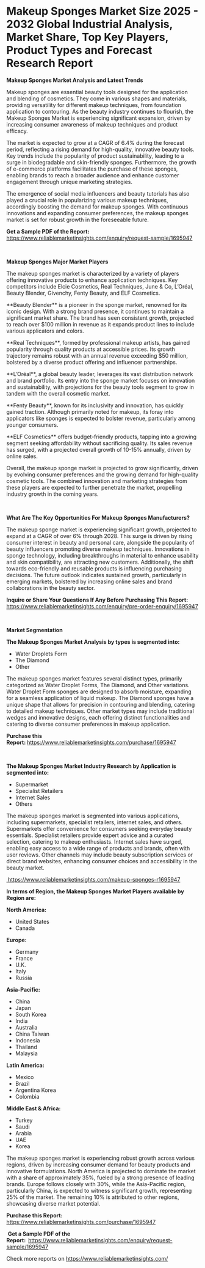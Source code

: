 <p><h1>Makeup Sponges Market Size 2025 - 2032 Global Industrial Analysis, Market Share, Top Key Players, Product Types and Forecast Research Report</h1></p><p><strong>Makeup Sponges Market Analysis and Latest Trends</strong></p>
<p><p>Makeup sponges are essential beauty tools designed for the application and blending of cosmetics. They come in various shapes and materials, providing versatility for different makeup techniques, from foundation application to contouring. As the beauty industry continues to flourish, the Makeup Sponges Market is experiencing significant expansion, driven by increasing consumer awareness of makeup techniques and product efficacy.</p><p>The market is expected to grow at a CAGR of 6.4% during the forecast period, reflecting a rising demand for high-quality, innovative beauty tools. Key trends include the popularity of product sustainability, leading to a surge in biodegradable and skin-friendly sponges. Furthermore, the growth of e-commerce platforms facilitates the purchase of these sponges, enabling brands to reach a broader audience and enhance customer engagement through unique marketing strategies. </p><p>The emergence of social media influencers and beauty tutorials has also played a crucial role in popularizing various makeup techniques, accordingly boosting the demand for makeup sponges. With continuous innovations and expanding consumer preferences, the makeup sponges market is set for robust growth in the foreseeable future.</p></p>
<p><strong>Get a Sample PDF of the Report:&nbsp;</strong> <a href="https://www.reliablemarketinsights.com/enquiry/request-sample/1695947?utm_campaign=3361&utm_medium=2&utm_source=Github&utm_content=ia&utm_term=27032025&utm_id=makeup-sponges">https://www.reliablemarketinsights.com/enquiry/request-sample/1695947</a></p>
<p>&nbsp;</p>
<p><strong>Makeup Sponges Major Market Players</strong></p>
<p><p>The makeup sponges market is characterized by a variety of players offering innovative products to enhance application techniques. Key competitors include Elcie Cosmetics, Real Techniques, June & Co, L’Oréal, Beauty Blender, Givenchy, Fenty Beauty, and ELF Cosmetics.</p><p>**Beauty Blender** is a pioneer in the sponge market, renowned for its iconic design. With a strong brand presence, it continues to maintain a significant market share. The brand has seen consistent growth, projected to reach over $100 million in revenue as it expands product lines to include various applicators and colors. </p><p>**Real Techniques**, formed by professional makeup artists, has gained popularity through quality products at accessible prices. Its growth trajectory remains robust with an annual revenue exceeding $50 million, bolstered by a diverse product offering and influencer partnerships.</p><p>**L’Oréal**, a global beauty leader, leverages its vast distribution network and brand portfolio. Its entry into the sponge market focuses on innovation and sustainability, with projections for the beauty tools segment to grow in tandem with the overall cosmetic market.</p><p>**Fenty Beauty**, known for its inclusivity and innovation, has quickly gained traction. Although primarily noted for makeup, its foray into applicators like sponges is expected to bolster revenue, particularly among younger consumers.</p><p>**ELF Cosmetics** offers budget-friendly products, tapping into a growing segment seeking affordability without sacrificing quality. Its sales revenue has surged, with a projected overall growth of 10-15% annually, driven by online sales.</p><p>Overall, the makeup sponge market is projected to grow significantly, driven by evolving consumer preferences and the growing demand for high-quality cosmetic tools. The combined innovation and marketing strategies from these players are expected to further penetrate the market, propelling industry growth in the coming years.</p></p>
<p>&nbsp;</p>
<p><strong>What Are The Key Opportunities For Makeup Sponges Manufacturers?</strong></p>
<p><p>The makeup sponge market is experiencing significant growth, projected to expand at a CAGR of over 6% through 2028. This surge is driven by rising consumer interest in beauty and personal care, alongside the popularity of beauty influencers promoting diverse makeup techniques. Innovations in sponge technology, including breakthroughs in material to enhance usability and skin compatibility, are attracting new customers. Additionally, the shift towards eco-friendly and reusable products is influencing purchasing decisions. The future outlook indicates sustained growth, particularly in emerging markets, bolstered by increasing online sales and brand collaborations in the beauty sector.</p></p>
<p><strong>Inquire or Share Your Questions If Any Before Purchasing This Report:</strong> <a href="https://www.reliablemarketinsights.com/enquiry/pre-order-enquiry/1695947?utm_campaign=3361&utm_medium=2&utm_source=Github&utm_content=ia&utm_term=27032025&utm_id=makeup-sponges">https://www.reliablemarketinsights.com/enquiry/pre-order-enquiry/1695947</a></p>
<p>&nbsp;</p>
<p><strong>Market Segmentation</strong></p>
<p><strong>The Makeup Sponges Market Analysis by types is segmented into:</strong></p>
<p><ul><li>Water Droplets Form</li><li>The Diamond</li><li>Other</li></ul></p>
<p><p>The makeup sponges market features several distinct types, primarily categorized as Water Droplet Forms, The Diamond, and Other variations. Water Droplet Form sponges are designed to absorb moisture, expanding for a seamless application of liquid makeup. The Diamond sponges have a unique shape that allows for precision in contouring and blending, catering to detailed makeup techniques. Other market types may include traditional wedges and innovative designs, each offering distinct functionalities and catering to diverse consumer preferences in makeup application.</p></p>
<p><strong>Purchase this Report:&nbsp;</strong><a href="https://www.reliablemarketinsights.com/purchase/1695947?utm_campaign=3361&utm_medium=2&utm_source=Github&utm_content=ia&utm_term=27032025&utm_id=makeup-sponges">https://www.reliablemarketinsights.com/purchase/1695947</a></p>
<p>&nbsp;</p>
<p><strong>The Makeup Sponges Market Industry Research by Application is segmented into:</strong></p>
<p><ul><li>Supermarket</li><li>Specialist Retailers</li><li>Internet Sales</li><li>Others</li></ul></p>
<p><p>The makeup sponges market is segmented into various applications, including supermarkets, specialist retailers, internet sales, and others. Supermarkets offer convenience for consumers seeking everyday beauty essentials. Specialist retailers provide expert advice and a curated selection, catering to makeup enthusiasts. Internet sales have surged, enabling easy access to a wide range of products and brands, often with user reviews. Other channels may include beauty subscription services or direct brand websites, enhancing consumer choices and accessibility in the beauty market.</p></p>
<p><a href="https://www.reliablemarketinsights.com/makeup-sponges-r1695947?utm_campaign=3361&utm_medium=2&utm_source=Github&utm_content=ia&utm_term=27032025&utm_id=makeup-sponges">&nbsp;https://www.reliablemarketinsights.com/makeup-sponges-r1695947</a></p>
<p><strong>In terms of Region, the Makeup Sponges Market Players available by Region are:</strong></p>
<p>
    <p> <strong> North America: </strong>
        <ul>
            <li>United States</li>
            <li>Canada</li>
        </ul>
        </p> 
    <p> <strong> Europe: </strong>
        <ul>
            <li>Germany</li>
            <li>France</li>
            <li>U.K.</li>
            <li>Italy</li>
            <li>Russia</li>
        </ul>
        </p> 
    <p> <strong> Asia-Pacific: </strong>
        <ul>
            <li>China</li>
            <li>Japan</li>
            <li>South Korea</li>
            <li>India</li>
            <li>Australia</li>
            <li>China Taiwan</li>
            <li>Indonesia</li>
            <li>Thailand</li>
            <li>Malaysia</li>
        </ul>
        </p> 
    <p> <strong> Latin America: </strong>
        <ul>
            <li>Mexico</li>
            <li>Brazil</li>
            <li>Argentina Korea</li>
            <li>Colombia</li>
        </ul>
        </p> 
    <p> <strong> Middle East & Africa: </strong>
        <ul>
            <li>Turkey</li>
            <li>Saudi</li>
            <li>Arabia</li>
            <li>UAE</li>
            <li>Korea</li>
        </ul>
    </p>
    </p>
<p><p>The makeup sponges market is experiencing robust growth across various regions, driven by increasing consumer demand for beauty products and innovative formulations. North America is projected to dominate the market with a share of approximately 35%, fueled by a strong presence of leading brands. Europe follows closely with 30%, while the Asia-Pacific region, particularly China, is expected to witness significant growth, representing 25% of the market. The remaining 10% is attributed to other regions, showcasing diverse market potential.</p></p>
<p><strong>Purchase this Report: </strong><a href="https://www.reliablemarketinsights.com/purchase/1695947?utm_campaign=3361&utm_medium=2&utm_source=Github&utm_content=ia&utm_term=27032025&utm_id=makeup-sponges">https://www.reliablemarketinsights.com/purchase/1695947</a></p>
<p>&nbsp;<strong>Get a Sample PDF of the Report:&nbsp;&nbsp;</strong><a href="https://www.reliablemarketinsights.com/enquiry/request-sample/1695947?utm_campaign=3361&utm_medium=2&utm_source=Github&utm_content=ia&utm_term=27032025&utm_id=makeup-sponges">https://www.reliablemarketinsights.com/enquiry/request-sample/1695947</a></p>
<p><strong></strong></p>
<p>Check more reports on <a href="https://www.reliablemarketinsights.com/?utm_campaign=3361&utm_medium=2&utm_source=Github&utm_content=ia&utm_term=27032025&utm_id=makeup-sponges">https://www.reliablemarketinsights.com/</a></p>